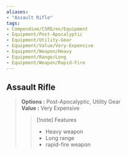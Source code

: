 ```yaml
---
aliases:
- "Assault Rifle"
tags:
- Compendium/CSRD/en/Equipment
- Equipment/Post-Apocalyptic
- Equipment/Utility-Gear
- Equipment/Value/Very-Expensive
- Equipment/Weapon/Heavy
- Equipment/Range/Long
- Equipment/Weapon/Rapid-Fire
---
```


  
## Assault Rifle  
  
>  
> **Options :** Post-Apocalyptic, Utility Gear  
> **Value :** Very Expensive  
>>[!note] Features  
>> - Heavy weapon  
>> - Long range  
>> - rapid-fire weapon